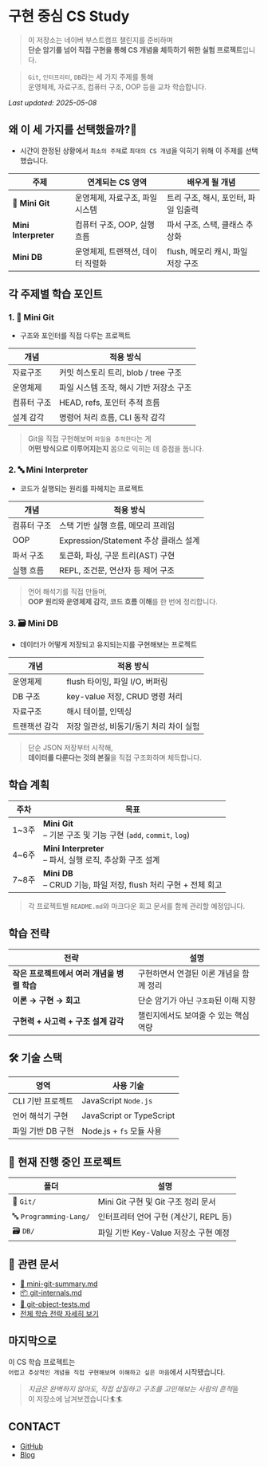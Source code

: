 # 구현 중심 CS Study

> 이 저장소는 네이버 부스트캠프 챌린지를 준비하며  
> **단순 암기를 넘어 직접 구현을 통해 CS 개념을 체득하기 위한 실험 프로젝트**입니다.  

> `Git`, `인터프리터`, `DB`라는 세 가지 주제를 통해  
> 운영체제, 자료구조, 컴퓨터 구조, OOP 등을 교차 학습합니다.

_Last updated: 2025-05-08_

## 왜 이 세 가지를 선택했을까?🤔

- 시간이 한정된 상황에서 `최소의 주제`로 `최대의 CS 개념`을 익히기 위해 이 주제를 선택했습니다.

| 주제                   | 연계되는 CS 영역          | 배우게 될 개념                |
| -------------------- | ------------------- | ----------------------- |
| 🐙 **Mini Git**      | 운영체제, 자료구조, 파일 시스템  | 트리 구조, 해시, 포인터, 파일 입출력  |
| **Mini Interpreter** | 컴퓨터 구조, OOP, 실행 흐름  | 파서 구조, 스택, 클래스 추상화      |
| **Mini DB**          | 운영체제, 트랜잭션, 데이터 직렬화 | flush, 메모리 캐시, 파일 저장 구조 |

## 각 주제별 학습 포인트

### 1. 🐙 Mini Git

-  구조와 포인터를 직접 다루는 프로젝트

| 개념     | 적용 방식                      |
| ------ | -------------------------- |
| 자료구조   | 커밋 히스토리 트리, blob / tree 구조 |
| 운영체제   | 파일 시스템 조작, 해시 기반 저장소 구조    |
| 컴퓨터 구조 | HEAD, refs, 포인터 추적 흐름      |
| 설계 감각  | 명령어 처리 흐름, CLI 동작 감각       |

> Git을 직접 구현해보며 `파일을 추적한다`는 게  
   **어떤 방식으로 이루어지는지** 몸으로 익히는 데 중점을 둡니다.

### 2. 🔤 Mini Interpreter

-  코드가 실행되는 원리를 파헤치는 프로젝트

| 개념 | 적용 방식 |
|------|-----------|
| 컴퓨터 구조 | 스택 기반 실행 흐름, 메모리 프레임 |
| OOP | Expression/Statement 추상 클래스 설계 |
| 파서 구조 | 토큰화, 파싱, 구문 트리(AST) 구현 |
| 실행 흐름 | REPL, 조건문, 연산자 등 제어 구조 |

> 언어 해석기를 직접 만들며,  
   **OOP 원리와 운영체제 감각, 코드 흐름 이해**를 한 번에 정리합니다.

### 3. 🗃️ Mini DB

- 데이터가 어떻게 저장되고 유지되는지를 구현해보는 프로젝트

| 개념 | 적용 방식 |
|------|-----------|
| 운영체제 | flush 타이밍, 파일 I/O, 버퍼링 |
| DB 구조 | key-value 저장, CRUD 명령 처리 |
| 자료구조 | 해시 테이블, 인덱싱 |
| 트랜잭션 감각 | 저장 일관성, 비동기/동기 처리 차이 실험 |

> 단순 JSON 저장부터 시작해,  
   **데이터를 다룬다는 것의 본질**을 직접 구조화하며 체득합니다.

## 학습 계획

| 주차   | 목표                                                       |
| ---- | -------------------------------------------------------- |
| 1~3주 | **Mini Git**<br>– 기본 구조 및 기능 구현 (`add`, `commit`, `log`) |
| 4~6주 | **Mini Interpreter** <br>– 파서, 실행 로직, 추상화 구조 설계          |
| 7~8주 | **Mini DB** <br>– CRUD 기능, 파일 저장, flush 처리 구현 + 전체 회고    |

> 각 프로젝트별 `README.md`와 마크다운 회고 문서를 함께 관리할 예정입니다.

##  학습 전략

| 전략                         | 설명                     |
| -------------------------- | ---------------------- |
| **작은 프로젝트에서 여러 개념을 병렬 학습** | 구현하면서 연결된 이론 개념을 함께 정리 |
| **이론 → 구현 → 회고**           | 단순 암기가 아닌 `구조화`된 이해 지향 |
| **구현력 + 사고력 + 구조 설계 감각**   | 챌린지에서도 보여줄 수 있는 핵심 역량  |

## 🛠️ 기술 스택

| 영역          | 사용 기술                    |
| ----------- | ------------------------ |
| CLI 기반 프로젝트 | JavaScript `Node.js`     |
| 언어 해석기 구현   | JavaScript or TypeScript |
| 파일 기반 DB 구현 | Node.js + `fs` 모듈 사용     |

## 📂 현재 진행 중인 프로젝트

| 폴더 | 설명 |
|------|------|
| 🐙 `Git/` | Mini Git 구현 및 Git 구조 정리 문서 |
| 🔤 `Programming-Lang/` | 인터프리터 언어 구현 (계산기, REPL 등) |
| 🗃️ `DB/` | 파일 기반 Key-Value 저장소 구현 예정 |

## 📘 관련 문서

- [🐙 mini-git-summary.md](./Git/mini-git-summary.md)
- [📦 git-internals.md](./Git/git-internals.md)
- [🧪 git-object-tests.md](./Git/git-object-tests.md)
- [전체 학습 전략 자세히 보기](📁%20CS/study-plan.md)

## 마지막으로

이 CS 학습 프로젝트는  <br>`어렵고 추상적인 개념을 직접 구현해보며 이해하고 싶은 마음`에서 시작됐습니다.

> *지금은 완벽하지 않아도, 직접 삽질하고 구조를 고민해보는 사람의 흔적*을  
> 이 저장소에 남겨보겠습니다🏄🏄

## CONTACT

- [GitHub](https://github.com/mindaaaa)
- [Blog](https://404minda.tistory.com/)